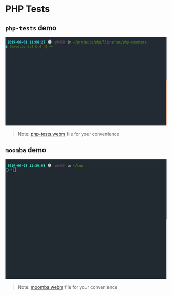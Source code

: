 # PHP Tests

## `php-tests` demo

![php-tests](php-tests-dev.gif)

> Note: [php-tests.webm](php-tests.webm) file for your convenience

## `moomba` demo

![moomba](moomba.gif)

> Note: [moomba.webm](moomba.webm) file for your convenience
